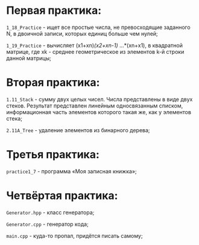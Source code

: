 # Первая практика:
` 1_18_Practice ` - ищет все  простые числа, не превосходящие заданного N, в двоичной записи,  которых  единиц  больше чем нулей;

` 1_19_Practice ` - вычисляет (x1+xn)*(x2+xn-1)* …*(xn+x1), в квадратной матрице, где xk  -  среднее  геометрическое  из  элементов  k-й  строки  данной  матрицы;

# Вторая практика:
` 1.11_Stack ` - сумму двух целых чисел. Числа представлены в виде двух стеков. Результат представлен линейным односвязанным списком, информационная часть элементов которого такая же, как у элементов стека;

` 2.11A_Tree ` - удаление элементов из бинарного дерева;

# Третья практика:
` practice1_7 ` - программа «Моя записная книжка»;

# Четвёртая практика:

` Generator.hpp ` - класс генератора;

` Generator.cpp ` - генератор кода; 

` main.cpp ` - куда-то пропал, придётся писать самому;